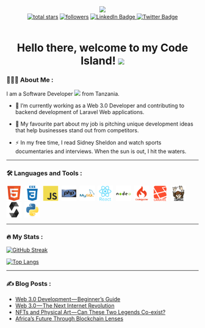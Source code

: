 <div id="header" align="center">
  <img src="https://media.giphy.com/media/M9gbBd9nbDrOTu1Mqx/giphy.gif" width="100"/>
  <div id="badges">
    <a href="https://github.com/ianclemence?tab=repositories&sort=stargazers">
    <img alt="total stars" title="Total stars on GitHub" src="https://custom-icon-badges.herokuapp.com/badge/dynamic/json?logo=star&color=55960c&labelColor=488207&label=Stars&style=for-the-badge&query=%24.stars&url=https://api.github-star-counter.workers.dev/user/ianclemence"/></a>
  <a href="https://github.com/ianclemence?tab=followers">
    <img alt="followers" title="Follow me on Github" src="https://custom-icon-badges.herokuapp.com/github/followers/ianclemence?color=236ad3&labelColor=1155ba&style=for-the-badge&logo=person-add&label=Follow&logoColor=white"/></a>
    <a href="https://www.linkedin.com/in/ian-clemence">
      <img src="https://img.shields.io/badge/LinkedIn-blue?style=for-the-badge&logo=linkedin&logoColor=white" alt="LinkedIn Badge"/>
    </a>
    <a href="https://www.twitter.com/icmosha">
      <img src="https://img.shields.io/badge/Twitter-blue?style=for-the-badge&logo=twitter&logoColor=white" alt="Twitter Badge"/>
    </a>
  </div>
  <img src="https://komarev.com/ghpvc/?username=ianclemence&style=flat-square&color=blue" alt=""/>
  <h1>
    Hello there, welcome to my Code Island! 
    <img src="https://media.giphy.com/media/hvRJCLFzcasrR4ia7z/giphy.gif" width="30px"/>
  </h1>
</div>

### 🏌🏾‍♂️ About Me :
I am a Software Developer <img src="https://media.giphy.com/media/WUlplcMpOCEmTGBtBW/giphy.gif" width="30"> from Tanzania.
- :telescope: I’m currently working as a Web 3.0 Developer and contributing to backend development of Laravel Web applications.

- :seedling: My favourite part about my job is pitching unique development ideas that help businesses stand out from competitors.

- :zap: In my free time, I read Sidney Sheldon and watch sports documentaries and interviews. When the sun is out, I hit the waters.

---

### :hammer_and_wrench: Languages and Tools :
<div>
  <img src="https://github.com/devicons/devicon/blob/master/icons/html5/html5-original.svg" title="HTML5" alt="HTML" width="40" height="40"/>&nbsp;
  <img src="https://github.com/devicons/devicon/blob/master/icons/css3/css3-plain-wordmark.svg"  title="CSS3" alt="CSS" width="40" height="40"/>&nbsp;
  <img src="https://github.com/devicons/devicon/blob/master/icons/javascript/javascript-original.svg" title="JavaScript" alt="JavaScript" width="40" height="40"/>&nbsp;
  <img src="https://github.com/devicons/devicon/blob/master/icons/php/php-original.svg" title="PHP" **alt="PHP" width="40" height="40"/>&nbsp;
  <img src="https://github.com/devicons/devicon/blob/master/icons/mysql/mysql-original-wordmark.svg" title="MySQL"  alt="MySQL" width="40" height="40"/>&nbsp;
  <img src="https://github.com/devicons/devicon/blob/master/icons/react/react-original-wordmark.svg" title="React" alt="React" width="40" height="40"/>&nbsp;
  <img src="https://github.com/devicons/devicon/blob/master/icons/nodejs/nodejs-original-wordmark.svg" title="NodeJS" alt="NodeJS" width="40" height="40"/>&nbsp;
  <img src="https://github.com/devicons/devicon/blob/master/icons/codeigniter/codeigniter-plain-wordmark.svg" title="Codeigniter" alt="Codeigniter" width="40" height="40"/>&nbsp;
  <img src="https://github.com/devicons/devicon/blob/master/icons/laravel/laravel-plain-wordmark.svg" title="Laravel" **alt="Laravel" width="40" height="40"/>&nbsp;
  <img src="https://github.com/devicons/devicon/blob/master/icons/composer/composer-original.svg" title="Composer" **alt="Composer" width="40" height="40"/>&nbsp;
  <img src="https://github.com/devicons/devicon/blob/master/icons/solidity/solidity-original.svg" title="Solidity" **alt="Solidity" width="40" height="40"/>&nbsp;
  <img src="https://github.com/devicons/devicon/blob/master/icons/python/python-original.svg" title="Python" **alt="Python" width="40" height="40"/>
</div>

---

### :fire: My Stats :
[![GitHub Streak](http://github-readme-streak-stats.herokuapp.com?user=ianclemence&theme=dark&background=000000)](https://git.io/streak-stats)

[![Top Langs](https://github-readme-stats.vercel.app/api/top-langs/?username=ianclemence&layout=compact&theme=vision-friendly-dark)](https://github.com/anuraghazra/github-readme-stats)

---

### :writing_hand: Blog Posts :
- [Web 3.0 Development — Beginner’s Guide](https://ianclemence.medium.com/web-3-0-development-beginners-guide-4a98ecf71f0d/)
- [Web 3.0 — The Next Internet Revolution](https://ianclemence.medium.com/web-3-0-the-next-internet-revolution-1986b069fe81)
- [NFTs and Physical Art — Can These Two Legends Co-exist?](https://ianclemence.medium.com/nfts-and-physical-art-can-these-two-legends-co-exist-93f223f213c4/)
- [Africa’s Future Through Blockchain Lenses](https://ianclemence.medium.com/africas-future-through-blockchain-lenses-98b97273d111/)
